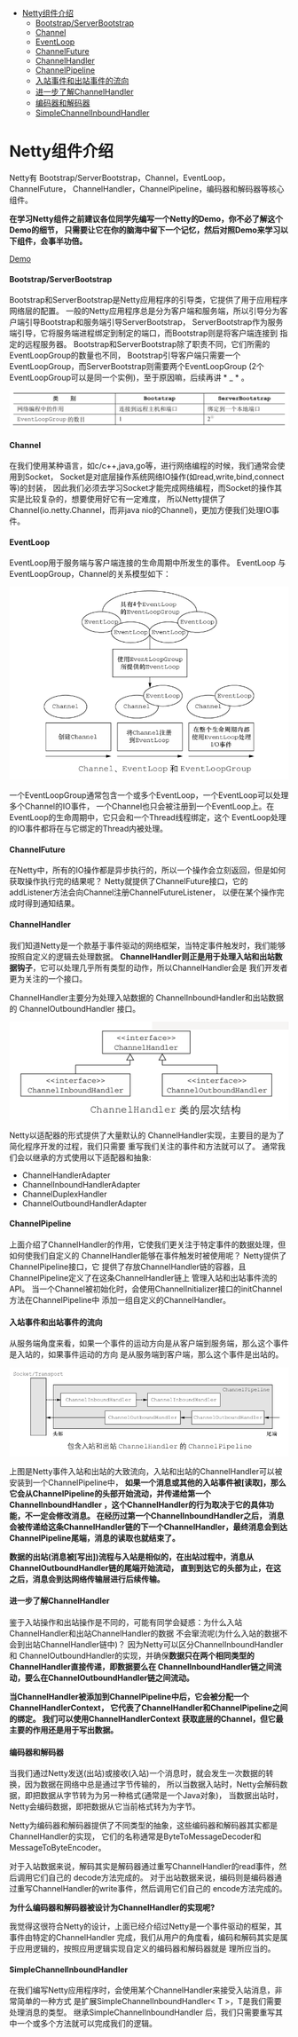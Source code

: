<!-- TOC -->
         
  * [Netty组件介绍](#netty组件介绍)
     * [Bootstrap/ServerBootstrap](#bootstrapserverbootstrap)
     * [Channel](#channel)
     * [EventLoop](#eventloop)
     * [ChannelFuture](#channelfuture)
     * [ChannelHandler](#channelhandler)
     * [ChannelPipeline](#channelpipeline)
     * [入站事件和出站事件的流向](#入站事件和出站事件的流向)
     * [进一步了解ChannelHandler](#进一步了解channelhandler)
     * [编码器和解码器](#编码器和解码器)
     * [SimpleChannelInboundHandler](#simplechannelinboundhandler)

<!--  TOC -->

# Netty组件介绍

Netty有 Bootstrap/ServerBootstrap，Channel，EventLoop，ChannelFuture，
ChannelHandler，ChannelPipeline，编码器和解码器等核心组件。 

**在学习Netty组件之前建议各位同学先编写一个Netty的Demo，你不必了解这个Demo的细节，
只需要让它在你的脑海中留下一个记忆，然后对照Demo来学习以下组件，会事半功倍。** 

[Demo](https://github.com/guang19/framework-learning/tree/dev/netty-learning/src/main/java/com/github/guang19/nettylearning/echo)



#### Bootstrap/ServerBootstrap
Bootstrap和ServerBootstrap是Netty应用程序的引导类，它提供了用于应用程序网络层的配置。
一般的Netty应用程序总是分为客户端和服务端，所以引导分为客户端引导Bootstrap和服务端引导ServerBootstrap，
ServerBootstrap作为服务端引导，它将服务端进程绑定到制定的端口，而Bootstrap则是将客户端连接到
指定的远程服务器。
Bootstrap和ServerBootstrap除了职责不同，它们所需的EventLoopGroup的数量也不同，
Bootstrap引导客户端只需要一个EventLoopGroup，而ServerBootstrap则需要两个EventLoopGroup
(2个EventLoopGroup可以是同一个实例)，至于原因嘛，后续再讲 * _ * 。
    
![Bootstrap引导类功能](../img/netty/Bootstrap引导类功能.png)


#### Channel
在我们使用某种语言，如c/c++,java,go等，进行网络编程的时候，我们通常会使用到Socket，
Socket是对底层操作系统网络IO操作(如read,write,bind,connect等)的封装，
因此我们必须去学习Socket才能完成网络编程，而Socket的操作其实是比较复杂的，想要使用好它有一定难度，
所以Netty提供了Channel(io.netty.Channel，而非java nio的Channel)，更加方便我们处理IO事件。


#### EventLoop
EventLoop用于服务端与客户端连接的生命周期中所发生的事件。 
EventLoop 与 EventLoopGroup，Channel的关系模型如下：

![EventLoop模型](../img/netty/EventLoop模型.png)

一个EventLoopGroup通常包含一个或多个EventLoop，一个EventLoop可以处理多个Channel的IO事件，
一个Channel也只会被注册到一个EventLoop上。在EventLoop的生命周期中，它只会和一个Thread线程绑定，这个
EventLoop处理的IO事件都将在与它绑定的Thread内被处理。


#### ChannelFuture
在Netty中，所有的IO操作都是异步执行的，所以一个操作会立刻返回，但是如何获取操作执行完的结果呢？
Netty就提供了ChannelFuture接口，它的addListener方法会向Channel注册ChannelFutureListener，
以便在某个操作完成时得到通知结果。


#### ChannelHandler
我们知道Netty是一个款基于事件驱动的网络框架，当特定事件触发时，我们能够按照自定义的逻辑去处理数据。
**ChannelHandler则正是用于处理入站和出站数据钩子**，它可以处理几乎所有类型的动作，所以ChannelHandler会是
我们开发者更为关注的一个接口。

ChannelHandler主要分为处理入站数据的 ChannelInboundHandler和出站数据的 ChannelOutboundHandler 接口。

![ChannelHandler接口层次图](../img/netty/ChannelHandler接口层次图.png)

Netty以适配器的形式提供了大量默认的 ChannelHandler实现，主要目的是为了简化程序开发的过程，我们只需要
重写我们关注的事件和方法就可以了。 通常我们会以继承的方式使用以下适配器和抽象:

- ChannelHandlerAdapter
- ChannelInboundHandlerAdapter
- ChannelDuplexHandler
- ChannelOutboundHandlerAdapter


#### ChannelPipeline
上面介绍了ChannelHandler的作用，它使我们更关注于特定事件的数据处理，但如何使我们自定义的
ChannelHandler能够在事件触发时被使用呢？ Netty提供了ChannelPipeline接口，它
提供了存放ChannelHandler链的容器，且ChannelPipeline定义了在这条ChannelHandler链上
管理入站和出站事件流的API。
当一个Channel被初始化时，会使用ChannelInitializer接口的initChannel方法在ChannelPipeline中
添加一组自定义的ChannelHandler。


#### 入站事件和出站事件的流向

从服务端角度来看，如果一个事件的运动方向是从客户端到服务端，那么这个事件是入站的，如果事件运动的方向
是从服务端到客户端，那么这个事件是出站的。

![Netty出站入站](../img/netty/Netty出站入站.png)

上图是Netty事件入站和出站的大致流向，入站和出站的ChannelHandler可以被安装到一个ChannelPipeline中，
**如果一个消息或其他的入站事件被[读取]，那么它会从ChannelPipeline的头部开始流动，并传递给第一个ChannelInboundHandler
，这个ChannelHandler的行为取决于它的具体功能，不一定会修改消息。 在经历过第一个ChannelInboundHandler之后，
消息会被传递给这条ChannelHandler链的下一个ChannelHandler，最终消息会到达ChannelPipeline尾端，消息的读取也就结束了。**

**数据的出站(消息被[写出])流程与入站是相似的，在出站过程中，消息从ChannelOutboundHandler链的尾端开始流动，
直到到达它的头部为止，在这之后，消息会到达网络传输层进行后续传输。**


#### 进一步了解ChannelHandler
鉴于入站操作和出站操作是不同的，可能有同学会疑惑：为什么入站ChannelHandler和出站ChannelHandler的数据
不会窜流呢(为什么入站的数据不会到出站ChannelHandler链中)？ 因为Netty可以区分ChannelInboundHandler和
ChannelOutboundHandler的实现，并确保**数据只在两个相同类型的ChannelHandler直接传递，即数据要么在
ChannelInboundHandler链之间流动，要么在ChannelOutboundHandler链之间流动。**

**当ChannelHandler被添加到ChannelPipeline中后，它会被分配一个ChannelHandlerContext，
它代表了ChannelHandler和ChannelPipeline之间的绑定。 我们可以使用ChannelHandlerContext
获取底层的Channel，但它最主要的作用还是用于写出数据。**


#### 编码器和解码器
当我们通过Netty发送(出站)或接收(入站)一个消息时，就会发生一次数据的转换，因为数据在网络中总是通过字节传输的，
所以当数据入站时，Netty会解码数据，即把数据从字节转为为另一种格式(通常是一个Java对象)，
当数据出站时，Netty会编码数据，即把数据从它当前格式转为为字节。

Netty为编码器和解码器提供了不同类型的抽象，这些编码器和解码器其实都是ChannelHandler的实现，
它们的名称通常是ByteToMessageDecoder和MessageToByteEncoder。

对于入站数据来说，解码其实是解码器通过重写ChannelHandler的read事件，然后调用它们自己的
decode方法完成的。
对于出站数据来说，编码则是编码器通过重写ChannelHandler的write事件，然后调用它们自己的
encode方法完成的。

**为什么编码器和解码器被设计为ChannelHandler的实现呢?**

我觉得这很符合Netty的设计，上面已经介绍过Netty是一个事件驱动的框架，其事件由特定的ChannelHandler
完成，我们从用户的角度看，编码和解码其实是属于应用逻辑的，按照应用逻辑实现自定义的编码器和解码器就是
理所应当的。


#### SimpleChannelInboundHandler
在我们编写Netty应用程序时，会使用某个ChannelHandler来接受入站消息，非常简单的一种方式
是扩展SimpleChannelInboundHandler< T >，T是我们需要处理消息的类型。 继承SimpleChannelInboundHandler
后，我们只需要重写其中一个或多个方法就可以完成我们的逻辑。